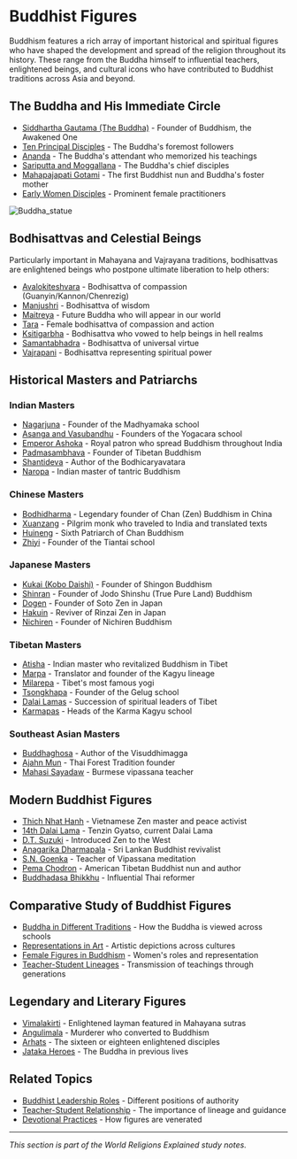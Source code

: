 # Buddhist Figures

Buddhism features a rich array of important historical and spiritual figures who have shaped the development and spread of the religion throughout its history. These range from the Buddha himself to influential teachers, enlightened beings, and cultural icons who have contributed to Buddhist traditions across Asia and beyond.

## The Buddha and His Immediate Circle

- [Siddhartha Gautama (The Buddha)](./buddha.md) - Founder of Buddhism, the Awakened One
- [Ten Principal Disciples](./principal_disciples.md) - The Buddha's foremost followers
- [Ananda](./ananda.md) - The Buddha's attendant who memorized his teachings
- [Sariputta and Moggallana](./chief_disciples.md) - The Buddha's chief disciples
- [Mahapajapati Gotami](./mahapajapati.md) - The first Buddhist nun and Buddha's foster mother
- [Early Women Disciples](./women_disciples.md) - Prominent female practitioners

![Buddha_statue](./images/seated_buddha_statue.jpg)

## Bodhisattvas and Celestial Beings

Particularly important in Mahayana and Vajrayana traditions, bodhisattvas are enlightened beings who postpone ultimate liberation to help others:

- [Avalokiteshvara](./avalokiteshvara.md) - Bodhisattva of compassion (Guanyin/Kannon/Chenrezig)
- [Manjushri](./manjushri.md) - Bodhisattva of wisdom
- [Maitreya](./maitreya.md) - Future Buddha who will appear in our world
- [Tara](./tara.md) - Female bodhisattva of compassion and action
- [Ksitigarbha](./ksitigarbha.md) - Bodhisattva who vowed to help beings in hell realms
- [Samantabhadra](./samantabhadra.md) - Bodhisattva of universal virtue
- [Vajrapani](./vajrapani.md) - Bodhisattva representing spiritual power

## Historical Masters and Patriarchs

### Indian Masters

- [Nagarjuna](./nagarjuna.md) - Founder of the Madhyamaka school
- [Asanga and Vasubandhu](./yogacara_founders.md) - Founders of the Yogacara school
- [Emperor Ashoka](./ashoka.md) - Royal patron who spread Buddhism throughout India
- [Padmasambhava](./padmasambhava.md) - Founder of Tibetan Buddhism
- [Shantideva](./shantideva.md) - Author of the Bodhicaryavatara
- [Naropa](./naropa.md) - Indian master of tantric Buddhism

### Chinese Masters

- [Bodhidharma](./bodhidharma.md) - Legendary founder of Chan (Zen) Buddhism in China
- [Xuanzang](./xuanzang.md) - Pilgrim monk who traveled to India and translated texts
- [Huineng](./huineng.md) - Sixth Patriarch of Chan Buddhism
- [Zhiyi](./zhiyi.md) - Founder of the Tiantai school

### Japanese Masters

- [Kukai (Kobo Daishi)](./kukai.md) - Founder of Shingon Buddhism
- [Shinran](./shinran.md) - Founder of Jodo Shinshu (True Pure Land) Buddhism
- [Dogen](./dogen.md) - Founder of Soto Zen in Japan
- [Hakuin](./hakuin.md) - Reviver of Rinzai Zen in Japan
- [Nichiren](./nichiren.md) - Founder of Nichiren Buddhism

### Tibetan Masters

- [Atisha](./atisha.md) - Indian master who revitalized Buddhism in Tibet
- [Marpa](./marpa.md) - Translator and founder of the Kagyu lineage
- [Milarepa](./milarepa.md) - Tibet's most famous yogi
- [Tsongkhapa](./tsongkhapa.md) - Founder of the Gelug school
- [Dalai Lamas](./dalai_lamas.md) - Succession of spiritual leaders of Tibet
- [Karmapas](./karmapas.md) - Heads of the Karma Kagyu school

### Southeast Asian Masters

- [Buddhaghosa](./buddhaghosa.md) - Author of the Visuddhimagga
- [Ajahn Mun](./ajahn_mun.md) - Thai Forest Tradition founder
- [Mahasi Sayadaw](./mahasi_sayadaw.md) - Burmese vipassana teacher

## Modern Buddhist Figures

- [Thich Nhat Hanh](./thich_nhat_hanh.md) - Vietnamese Zen master and peace activist
- [14th Dalai Lama](./14th_dalai_lama.md) - Tenzin Gyatso, current Dalai Lama
- [D.T. Suzuki](./dt_suzuki.md) - Introduced Zen to the West
- [Anagarika Dharmapala](./anagarika_dharmapala.md) - Sri Lankan Buddhist revivalist
- [S.N. Goenka](./sn_goenka.md) - Teacher of Vipassana meditation
- [Pema Chodron](./pema_chodron.md) - American Tibetan Buddhist nun and author
- [Buddhadasa Bhikkhu](./buddhadasa.md) - Influential Thai reformer

## Comparative Study of Buddhist Figures

- [Buddha in Different Traditions](./buddha_in_traditions.md) - How the Buddha is viewed across schools
- [Representations in Art](./buddha_in_art.md) - Artistic depictions across cultures
- [Female Figures in Buddhism](./female_figures.md) - Women's roles and representation
- [Teacher-Student Lineages](./lineages.md) - Transmission of teachings through generations

## Legendary and Literary Figures

- [Vimalakirti](./vimalakirti.md) - Enlightened layman featured in Mahayana sutras
- [Angulimala](./angulimala.md) - Murderer who converted to Buddhism
- [Arhats](./arhats.md) - The sixteen or eighteen enlightened disciples
- [Jataka Heroes](./jataka_heroes.md) - The Buddha in previous lives

## Related Topics

- [Buddhist Leadership Roles](./leadership_roles.md) - Different positions of authority
- [Teacher-Student Relationship](../practices/teacher_student.md) - The importance of lineage and guidance
- [Devotional Practices](../practices/devotion.md) - How figures are venerated

---

*This section is part of the World Religions Explained study notes.* 